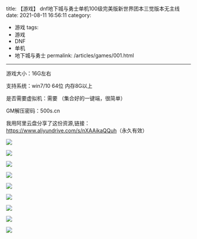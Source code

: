 title: 【游戏】 dnf地下城与勇士单机100级完美版新世界团本三觉版本无主线
date: 2021-08-11 16:56:11
category:
 - 游戏
tags:
 - 游戏
 - DNF
 - 单机
 - 地下城与勇士
permalink: /articles/games/001.html
---

游戏大小：16G左右

支持系统：win7/10  64位   内存8G以上

是否需要虚拟机：需要  （集合好的一键端，很简单）

GM解压密码：500s.cn


<!-- more -->


我用阿里云盘分享了这份资源,链接：<https://www.aliyundrive.com/s/nXAAikaQQuh>（永久有效）

![](https://b3logfile.com/file/2021/08/solo-fetchupload-2690788639579118888-01b0dbbc.jpeg)

![](https://b3logfile.com/file/2021/08/solo-fetchupload-8694570372074399797-8818519b.jpeg)

![](https://b3logfile.com/file/2021/08/solo-fetchupload-973908428651427478-287ed978.jpeg)

![](https://b3logfile.com/file/2021/08/solo-fetchupload-2999378631151487629-e219e4f9.jpeg)

![](https://b3logfile.com/file/2021/08/solo-fetchupload-6488245171986368990-ef8812ab.jpeg)

![](https://b3logfile.com/file/2021/08/solo-fetchupload-5153219194802052011-8e2ed00c.jpeg)

![](https://b3logfile.com/file/2021/08/solo-fetchupload-5830021149899906543-994df350.jpeg)

![](https://b3logfile.com/file/2021/08/solo-fetchupload-7006925603507100982-2d25a6d1.jpeg)

![](https://b3logfile.com/file/2021/08/solo-fetchupload-1892040516851829111-0035a614.jpeg)
